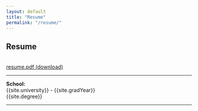 ```yaml
---
layout: default
title: "Resume"
permalink: "/resume/"
---
```


<div id="main-resume">
    <div id="resume-download">
        <h2>Resume</h2>
        <br>
        <!--Add Link to Resume in href=""
            Name in download=""
        -->
        <a
            href="../assets/files/resume.pdf"
            download="resume"
            class="social-icons menu-icon">
            <i class="fas fa-file"></i>
            resume.pdf (download)<br>
        </a>
    </div>
    <div id="resume-info">
        <hr>
        <b>School:</b>
        <br>
        {{site.university}} - {{site.gradYear}}
        <br>
        {{site.degree}}
        <hr>
    </div>
</div>